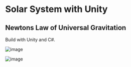 # Solar System with Unity

## Newtons Law of Universal Gravitation

Build with Unity and C#.

![image](https://user-images.githubusercontent.com/25133150/206269461-ffb5c1fc-d4db-4026-a703-479bf9c232cc.png)

![image](https://user-images.githubusercontent.com/25133150/206452737-3670eb5d-a069-4d89-8efd-b4b3aee7c41f.png)
